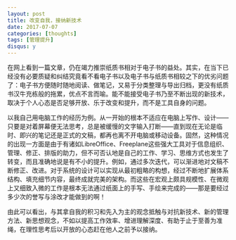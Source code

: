 ```yaml
---
layout: post
title: 改变自我，接纳新技术
date: 2017-07-07
categories: [thoughts]
tags: [管理提升]
disqus: y
---
```


在网上看到一篇文章，仍在竭力推崇纸质书相对于电子书的益处。其实，在当下已经没有必要质疑和纠结究竟看不看电子书以及电子书与纸质书相较之下的优劣问题了：电子书方便随时随地阅读、做笔记，又易于分类整理与导出归档，更没有纸质书汉牛充栋般的拖累，优点不言而喻。能不能接受电子书乃至不断出现的新技术，取决于个人心态是否足够开放、乐于改变和提升，而不是工具自身的问题。

以我自己用电脑工作的经历为例。从一开始的根本不适应在电脑上写作、设计——只要是对着屏幕便无法思考，总是被缓慢的文字输入打断——直到现在无论是临时、即兴的笔记还是正式的文稿，都再也离不开电脑或移动设备。固然，这种情况的出现一方面是由于有诸如LibreOffice、Freeplane这些强大工具对于信息组织、管理、修正、排版的助力，但不可否认地是自己的工作、学习、思维方式也发生了转变，而且准确地说是有不小的提升。例如，通过多次迭代，可以渐进地对文稿不断修正、改进。对于系统的设计可以实现从最初粗略的构想，经过不断地扩展体系结构、填充细节内容，最终成就完美的架构。而这些在宏观上颇具规模性、在微观上又细致入微的工作是根本无法通过纸面上的手写、手绘来完成的——那是要经过多少次的誉写与涂改才能做到的啊！

由此可以看出，与其拿自我的积习和先入为主的观念抵触与对抗新技术、新的管理方法、新思想观念，不如以提高工作效率、增进理解深度、有助于止于至善为准绳，在理性思考后以开放的心态赶在他人之前予以接纳。
